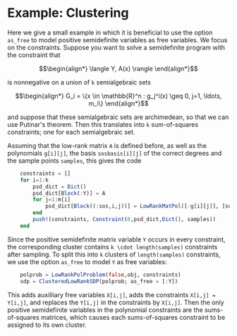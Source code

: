 # Example: Clustering
Here we give a small example in which it is beneficial to use the option ``as_free`` to model positive semidefinite variables as free variables. We focus on the constraints. Suppose you want to solve a semidefinite program with the constraint that 
```math
\begin{align*}
    \langle Y, A(x) \rangle
\end{align*}
```
is nonnegative on a union of ``k`` semialgebraic sets 
```math
\begin{align*}
    G_i = \{x \in \mathbb{R}^n : g_j^i(x) \geq 0, j=1, \ldots, m_i\}
\end{align*}
```
and suppose that these semialgebraic sets are archimedean, so that we can use Putinar's theorem. Then this translates into ``k`` sum-of-squares constraints; one for each semialgebraic set.

Assuming that the low-rank matrix ``A`` is defined before, as well as the polynomials ``g[i][j]``, the basis ``sosbasis[i][j]`` of the correct degrees and the sample points ``samples``, this gives the code
```julia
    constraints = []
    for i=1:k
        psd_dict = Dict()
        psd_dict[Block(:Y)] = A
        for j=1:m[i]
            psd_dict[Block((:sos,i,j))] = LowRankMatPol([-g[i][j]], [sosbasis[i][j]])
        end
        push!(constraints, Constraint(0,psd_dict,Dict(), samples))
    end
```
Since the positive semidefinite matrix variable ``Y`` occurs in every constraint, the corresponding cluster contains ``k \cdot length(samples)`` constraints after sampling. To split this into ``k`` clusters of ``length(samples)`` constraints, we use the option ``as_free`` to model ``Y`` as free variables:
```julia
    polprob = LowRankPolProblem(false,obj, constraints)
    sdp = ClusteredLowRankSDP(polprob; as_free = [:Y])
```
This adds auxilliary free variables ``X[i,j]``, adds the constraints ``X[i,j] = Y[i,j]``, and replaces the ``Y[i,j]`` in the constraints by ``X[i,j]``. Then the only positive semidefinite variables in the polynomial constraints are the sums-of-squares matrices, which causes each sums-of-squares constraint to be assigned to its own cluster.

